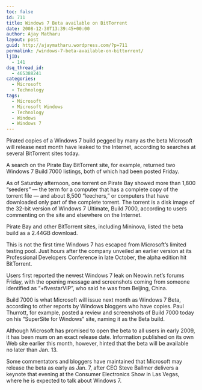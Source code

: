 ```yaml
---
toc: false
id: 711
title: Windows 7 Beta available on BitTorrent
date: 2008-12-30T13:39:45+00:00
author: Ajay Matharu
layout: post
guid: http://ajaymatharu.wordpress.com/?p=711
permalink: /windows-7-beta-available-on-bittorrent/
ljID:
  - 141
dsq_thread_id:
  - 465388241
categories:
  - Microsoft
  - Technology
tags:
  - Microsoft
  - Microsoft Windows
  - Technology
  - Windows
  - Windows 7
---
```

Pirated copies of a Windows 7 build pegged by many as the beta Microsoft will release next month have leaked to the Internet, according to searches at several BitTorrent sites today.

A search on the Pirate Bay BitTorrent site, for example, returned two Windows 7 Build 7000 listings, both of which had been posted Friday.

As of Saturday afternoon, one torrent on Pirate Bay showed more than 1,800 &#8220;seeders&#8221; &#8212; the term for a computer that has a complete copy of the torrent file &#8212; and about 8,500 &#8220;leechers,&#8221; or computers that have downloaded only part of the complete torrent. The torrent is a disk image of the 32-bit version of Windows 7 Ultimate, Build 7000, according to users commenting on the site and elsewhere on the Internet.

Pirate Bay and other BitTorrent sites, including Mininova, listed the beta build as a 2.44GB download.

This is not the first time Windows 7 has escaped from Microsoft&#8217;s limited testing pool. Just hours after the company unveiled an earlier version at its Professional Developers Conference in late October, the alpha edition hit BitTorrent.

Users first reported the newest Windows 7 leak on Neowin.net&#8217;s forums Friday, with the opening message and screenshots coming from someone identified as &#8220;+fivestarVIP&#8221;, who said he was from Beijing, China.

Build 7000 is what Microsoft will issue next month as Windows 7 Beta, according to other reports by Windows bloggers who have copies. Paul Thurrott, for example, posted a review and screenshots of Build 7000 today on his &#8220;SuperSite for Windows&#8221; site, naming it as the Beta build.

Although Microsoft has promised to open the beta to all users in early 2009, it has been mum on an exact release date. Information published on its own Web site earlier this month, however, hinted that the beta will be available no later than Jan. 13.

Some commentators and bloggers have maintained that Microsoft may release the beta as early as Jan. 7, after CEO Steve Ballmer delivers a keynote that evening at the Consumer Electronics Show in Las Vegas, where he is expected to talk about Windows 7.
